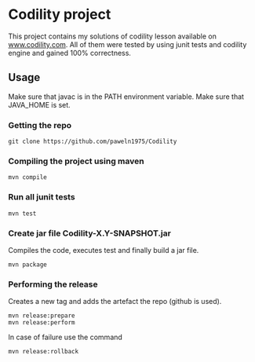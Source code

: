 # **Codility project**
This project contains my solutions of codility lesson available on www.codility.com.
All of them were tested by using junit tests and codility engine and gained 100% correctness.

## **Usage**

Make sure that javac is in the PATH environment variable.
Make sure that JAVA_HOME is set.

### Getting the repo

```
git clone https://github.com/paweln1975/Codility
```

### Compiling the project using maven
```
mvn compile
```

### Run all junit tests
```
mvn test
```

### Create jar file Codility-X.Y-SNAPSHOT.jar

Compiles the code, executes test and finally build a jar file.

```
mvn package
```

### Performing the release

Creates a new tag and adds the artefact the repo (github is used).

```
mvn release:prepare
mvn release:perform
```

In case of failure use the command

```
mvn release:rollback
```
